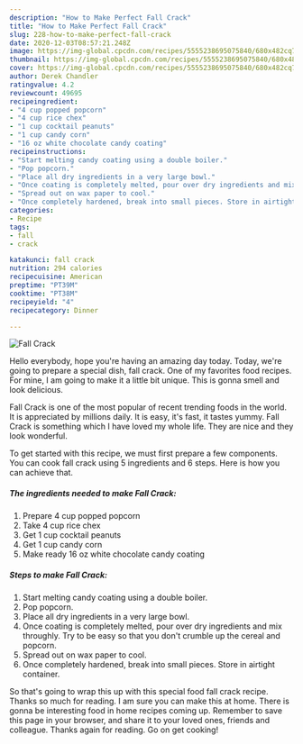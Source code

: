 ```yaml
---
description: "How to Make Perfect Fall Crack"
title: "How to Make Perfect Fall Crack"
slug: 228-how-to-make-perfect-fall-crack
date: 2020-12-03T08:57:21.248Z
image: https://img-global.cpcdn.com/recipes/5555238695075840/680x482cq70/fall-crack-recipe-main-photo.jpg
thumbnail: https://img-global.cpcdn.com/recipes/5555238695075840/680x482cq70/fall-crack-recipe-main-photo.jpg
cover: https://img-global.cpcdn.com/recipes/5555238695075840/680x482cq70/fall-crack-recipe-main-photo.jpg
author: Derek Chandler
ratingvalue: 4.2
reviewcount: 49695
recipeingredient:
- "4 cup popped popcorn"
- "4 cup rice chex"
- "1 cup cocktail peanuts"
- "1 cup candy corn"
- "16 oz white chocolate candy coating"
recipeinstructions:
- "Start melting candy coating using a double boiler."
- "Pop popcorn."
- "Place all dry ingredients in a very large bowl."
- "Once coating is completely melted, pour over dry ingredients and mix throughly. Try to be easy so that you don&#39;t crumble up the cereal and popcorn."
- "Spread out on wax paper to cool."
- "Once completely hardened, break into small pieces. Store in airtight container."
categories:
- Recipe
tags:
- fall
- crack

katakunci: fall crack 
nutrition: 294 calories
recipecuisine: American
preptime: "PT39M"
cooktime: "PT38M"
recipeyield: "4"
recipecategory: Dinner

---
```



![Fall Crack](https://img-global.cpcdn.com/recipes/5555238695075840/680x482cq70/fall-crack-recipe-main-photo.jpg)

Hello everybody, hope you're having an amazing day today. Today, we're going to prepare a special dish, fall crack. One of my favorites food recipes. For mine, I am going to make it a little bit unique. This is gonna smell and look delicious.



Fall Crack is one of the most popular of recent trending foods in the world. It is appreciated by millions daily. It is easy, it's fast, it tastes yummy. Fall Crack is something which I have loved my whole life. They are nice and they look wonderful.


To get started with this recipe, we must first prepare a few components. You can cook fall crack using 5 ingredients and 6 steps. Here is how you can achieve that.

<!--inarticleads1-->

##### The ingredients needed to make Fall Crack:

1. Prepare 4 cup popped popcorn
1. Take 4 cup rice chex
1. Get 1 cup cocktail peanuts
1. Get 1 cup candy corn
1. Make ready 16 oz white chocolate candy coating




<!--inarticleads2-->

##### Steps to make Fall Crack:

1. Start melting candy coating using a double boiler.
1. Pop popcorn.
1. Place all dry ingredients in a very large bowl.
1. Once coating is completely melted, pour over dry ingredients and mix throughly. Try to be easy so that you don&#39;t crumble up the cereal and popcorn.
1. Spread out on wax paper to cool.
1. Once completely hardened, break into small pieces. Store in airtight container.




So that's going to wrap this up with this special food fall crack recipe. Thanks so much for reading. I am sure you can make this at home. There is gonna be interesting food in home recipes coming up. Remember to save this page in your browser, and share it to your loved ones, friends and colleague. Thanks again for reading. Go on get cooking!
